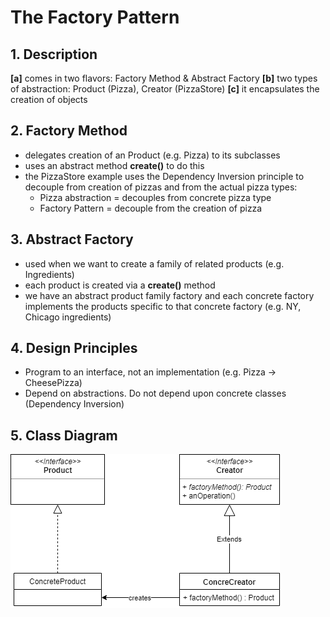 # The Factory Pattern

## 1. Description
__[a]__ comes in two flavors: Factory Method & Abstract Factory
__[b]__ two types of abstraction: Product (Pizza), Creator (PizzaStore)
__[c]__ it encapsulates the creation of objects

## 2. Factory Method
* delegates creation of an Product (e.g. Pizza) to its subclasses
* uses an abstract method __create()__ to do this
* the PizzaStore example uses the Dependency Inversion principle to decouple
  from creation of pizzas and from the actual pizza types:
    - Pizza abstraction = decouples from concrete pizza type
    - Factory Pattern = decouple from the creation of pizza
      
## 3. Abstract Factory
* used when we want to create a family of related products (e.g. Ingredients)
* each product is created via a __create()__ method
* we have an abstract product family factory and each concrete factory
  implements the products specific to that concrete factory (e.g. NY, Chicago ingredients)

## 4. Design Principles
* Program to an interface, not an implementation (e.g. Pizza -> CheesePizza)
* Depend on abstractions. Do not depend upon concrete classes (Dependency Inversion)

## 5. Class Diagram
![Factory](https://github.com/work-filip-ghimpeteanu/DesignPatterns/raw/master/factory/src/main/resources/Factory.png)
